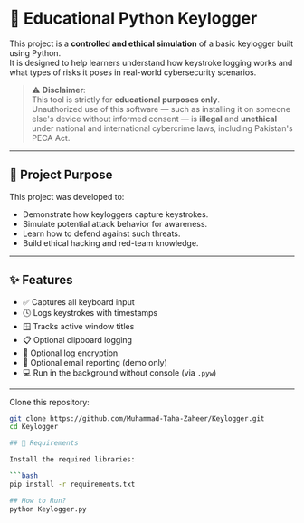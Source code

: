 # 🔐 Educational Python Keylogger

This project is a **controlled and ethical simulation** of a basic keylogger built using Python.  
It is designed to help learners understand how keystroke logging works and what types of risks it poses in real-world cybersecurity scenarios.

> ⚠️ **Disclaimer**:  
> This tool is strictly for **educational purposes only**.  
> Unauthorized use of this software — such as installing it on someone else's device without informed consent — is **illegal** and **unethical** under national and international cybercrime laws, including Pakistan's PECA Act.

---

## 🎯 Project Purpose

This project was developed to:

- Demonstrate how keyloggers capture keystrokes.
- Simulate potential attack behavior for awareness.
- Learn how to defend against such threats.
- Build ethical hacking and red-team knowledge.

---

## ✨ Features

- ✅ Captures all keyboard input
- 🕓 Logs keystrokes with timestamps
- 🪟 Tracks active window titles
- 📋 Optional clipboard logging
- 🔐 Optional log encryption
- 📧 Optional email reporting (demo only)
- 💻 Run in the background without console (via `.pyw`)

---

Clone this repository: 

```bash
git clone https://github.com/Muhammad-Taha-Zaheer/Keylogger.git
cd Keylogger

## 🧰 Requirements

Install the required libraries:

```bash
pip install -r requirements.txt

## How to Run?
python Keylogger.py



